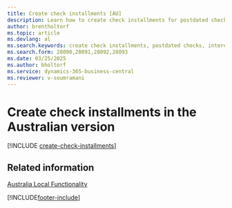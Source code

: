 ```yaml
---
title: Create check installments [AU]
description: Learn how to create check installments for postdated checks, define the number of installments, interest percent, and the period for the checks in the Australian version
author: brentholtorf
ms.topic: article
ms.devlang: al
ms.search.keywords: create check installments, postdated checks, interest percent, Australian version
ms.search.form: 28090,28091,28092,28093
ms.date: 03/25/2025
ms.author: bholtorf
ms.service: dynamics-365-business-central
ms.reviewer: v-soumramani
---
```


# Create check installments in the Australian version

[!INCLUDE [create-check-installments](../includes/AUNZ/create-check-installments.md)]

## Related information

[Australia Local Functionality](australia-local-functionality.md)

[!INCLUDE[footer-include](../../includes/footer-banner.md)]
